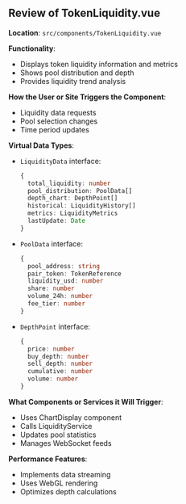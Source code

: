 ## Review of TokenLiquidity.vue

**Location**: `src/components/TokenLiquidity.vue`

**Functionality**:
- Displays token liquidity information and metrics
- Shows pool distribution and depth
- Provides liquidity trend analysis

**How the User or Site Triggers the Component**:
- Liquidity data requests
- Pool selection changes
- Time period updates

**Virtual Data Types**:
- `LiquidityData` interface:
  ```typescript
  {
    total_liquidity: number
    pool_distribution: PoolData[]
    depth_chart: DepthPoint[]
    historical: LiquidityHistory[]
    metrics: LiquidityMetrics
    lastUpdate: Date
  }
  ```
- `PoolData` interface:
  ```typescript
  {
    pool_address: string
    pair_token: TokenReference
    liquidity_usd: number
    share: number
    volume_24h: number
    fee_tier: number
  }
  ```
- `DepthPoint` interface:
  ```typescript
  {
    price: number
    buy_depth: number
    sell_depth: number
    cumulative: number
    volume: number
  }
  ```

**What Components or Services it Will Trigger**:
- Uses ChartDisplay component
- Calls LiquidityService
- Updates pool statistics
- Manages WebSocket feeds

**Performance Features**:
- Implements data streaming
- Uses WebGL rendering
- Optimizes depth calculations
